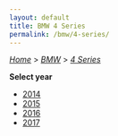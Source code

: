 ```yaml
---
layout: default
title: BMW 4 Series
permalink: /bmw/4-series/
---
```

[*Home*](/) > [*BMW*](/bmw/) > [*4 Series*](/bmw/4-series/)

**Select year**

- [2014](/bmw/4-series/2014/)
- [2015](/bmw/4-series/2015/)
- [2016](/bmw/4-series/2016/)
- [2017](/bmw/4-series/2017/)
